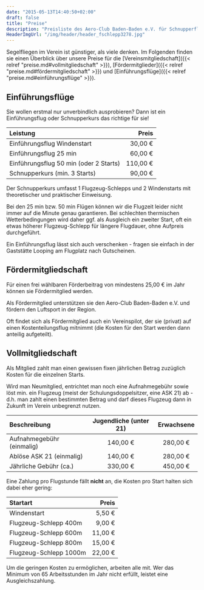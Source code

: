 ```yaml
---
date: "2015-05-13T14:40:50+02:00"
draft: false
title: "Preise"
description: "Preisliste des Aero-Club Baden-Baden e.V. für Schnupperflüge, Fördermitgliedschaft und Vereinsmitgliedschaft."
HeaderImgUrl: "/img/header/header_fschlepp3278.jpg"
---
```


Segelfliegen im Verein ist günstiger, als viele denken. Im Folgenden finden sie einen Überblick über unsere Preise für die [Vereinsmitgliedschaft]({{< relref "preise.md#vollmitgliedschaft" >}}), [Fördermitglieder]({{< relref "preise.md#fördermitgliedschaft" >}}) und [Einführungsflüge]({{< relref "preise.md#einführungsflüge" >}}).

Einführungsflüge
----------------
Sie wollen erstmal nur unverbindlich ausprobieren? Dann ist ein Einführungsflug oder Schnupperkurs das richtige für sie!

| Leistung                               |    Preis |
| :------------------------------------- | -------: |
| Einführungsflug Windenstart            |  30,00 € |
| Einführungsflug 25 min                 |  60,00 € |
| Einführungsflug 50 min (oder 2 Starts) | 110,00 € |
| Schnupperkurs (min. 3 Starts)          |  90,00 € |

Der Schnupperkurs umfasst 1 Flugzeug-Schlepps und 2 Windenstarts mit theoretischer und praktischer Einweisung.

Bei den 25 min bzw. 50 min Flügen können wir die Flugzeit leider nicht immer auf die Minute genau garantieren. Bei schlechten thermischen Wetterbedingungen wird daher ggf. als Ausgleich ein zweiter Start, oft ein etwas höherer Flugzeug-Schlepp für längere Flugdauer, ohne Aufpreis durchgeführt.

Ein Einführungsflug lässt sich auch verschenken - fragen sie einfach in der Gaststätte Looping am Flugplatz nach Gutscheinen.

Fördermitgliedschaft
--------------------

Für einen frei wählbaren Förderbeitrag von mindestens 25,00 € im Jahr können sie Fördermitglied werden.

Als Fördermitglied unterstützen sie den Aero-Club Baden-Baden e.V. und fördern den Luftsport in der Region.

Oft findet sich als Fördermitglied auch ein Vereinspilot, der sie (privat) auf einen Kostenteilungsflug mitnimmt (die Kosten für den Start werden dann anteilig aufgeteilt).

Vollmitgliedschaft
------------------

Als Mitglied zahlt man einen gewissen fixen jährlichen Betrag zuzüglich Kosten für die einzelnen Starts.

Wird man Neumitglied, entrichtet man noch eine Aufnahmegebühr sowie löst min. ein Flugzeug (meist der Schulungsdoppelsitzer, eine ASK 21) ab - d.h. man zahlt einen bestimmten Betrag und darf dieses Flugzeug dann in Zukunft im Verein unbegrenzt nutzen.

| Beschreibung              | Jugendliche (unter 21) | Erwachsene |
| :------------------------ | :--------------------: | :--------: |
| Aufnahmegebühr (einmalig) | 140,00 €               | 280,00 €   |
| Ablöse ASK 21 (einmalig)  | 140,00 €               | 280,00 €   |
| Jährliche Gebühr (ca.)    | 330,00 €               | 450,00 €   |

Eine Zahlung pro Flugstunde fällt **nicht** an, die Kosten pro Start halten sich dabei eher gering:

| Startart                 | Preis   |
| :----------------------- | ------: |
| Windenstart              |  5,50 € |
| Flugzeug-Schlepp 400m    |  9,00 € |
| Flugzeug-Schlepp 600m    | 11,00 € |
| Flugzeug-Schlepp 800m    | 15,00 € |
| Flugzeug-Schlepp 1000m   | 22,00 € |

Um die geringen Kosten zu ermöglichen, arbeiten alle mit. Wer das Minimum von 65 Arbeitsstunden im Jahr nicht erfüllt, leistet eine Ausgleichszahlung.
